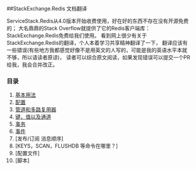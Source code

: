 ##StackExchange.Redis 文档翻译

ServiceStack.Redis从4.0版本开始收费使用，好在好的东西不存在没有开源免费的；
大名鼎鼎的Stack Overflow就提供了它的Redis客户端库：StackExchange.Redis免费给我们使用。
看到网上很少有关于StackExchange.Redis的翻译，个人本着学习共享精神翻译了一下，
翻译应该有一些错误(有些地方我都感觉好像不是用英文的人写的，可能是我的英语水平本就不够，所以请读者原谅)，
读者可以综合原文阅读，如果发现错误可以提交一个PR给我，我会合并改正。


### 目录

1. [基本用法](/files/基本用法.md)
2. [配置](/files/配置.md)
3. [管道和多路复用器](/files/管道和多路复用器.md)
4. [键，值以及通道](/files/键值通道.md)
5. [事务](/files/事务.md)
6. [事件](/files/事件.md)
7. [发布/订阅 消息顺序]
8. [KEYS，SCAN，FLUSHDB 等命令在哪里？]
9. [配置文件]
10. [脚本]

